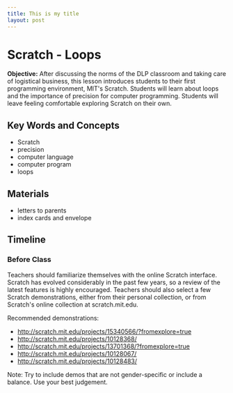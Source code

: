 ```yaml
---
title: This is my title
layout: post
---
```


# Scratch - Loops
**Objective:** After discussing the norms of the DLP classroom and taking care of logistical business, this lesson introduces students to their first programming environment, MIT's Scratch. Students will learn about loops and the importance of precision for computer programming. Students will leave feeling comfortable exploring Scratch on their own.

## Key Words and Concepts

- Scratch
- precision
- computer language
- computer program
- loops

## Materials

- letters to parents
- index cards and envelope

## Timeline

### Before Class

Teachers should familiarize themselves with the online Scratch interface. Scratch has evolved considerably in the past few years, so a review of the latest features is highly encouraged. Teachers should also select a few Scratch demonstrations, either from their personal collection, or from Scratch's online collection at scratch.mit.edu.

  Recommended demonstrations:

  - http://scratch.mit.edu/projects/15340566/?fromexplore=true
  - http://scratch.mit.edu/projects/10128368/
  - http://scratch.mit.edu/projects/13701368/?fromexplore=true
  - http://scratch.mit.edu/projects/10128067/
  - http://scratch.mit.edu/projects/10128483/

  Note: Try to include demos that are not gender-specific or include a balance. Use your best judgement.



